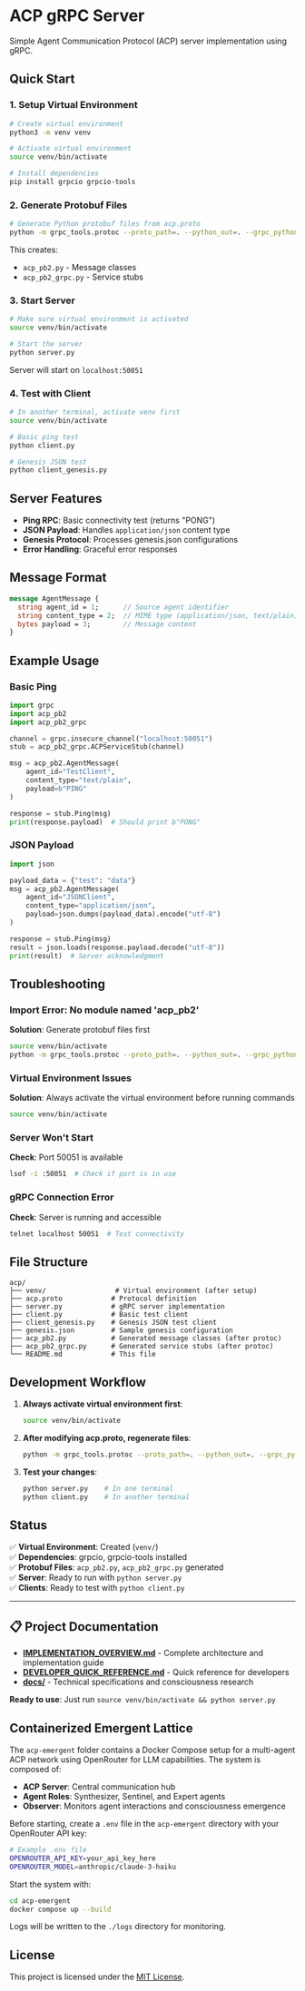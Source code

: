 # ACP gRPC Server

Simple Agent Communication Protocol (ACP) server implementation using gRPC.

## Quick Start

### 1. Setup Virtual Environment
```bash
# Create virtual environment
python3 -m venv venv

# Activate virtual environment
source venv/bin/activate

# Install dependencies
pip install grpcio grpcio-tools
```

### 2. Generate Protobuf Files
```bash
# Generate Python protobuf files from acp.proto
python -m grpc_tools.protoc --proto_path=. --python_out=. --grpc_python_out=. acp.proto
```

This creates:
- `acp_pb2.py` - Message classes
- `acp_pb2_grpc.py` - Service stubs

### 3. Start Server
```bash
# Make sure virtual environment is activated
source venv/bin/activate

# Start the server
python server.py
```

Server will start on `localhost:50051`

### 4. Test with Client
```bash
# In another terminal, activate venv first
source venv/bin/activate

# Basic ping test
python client.py

# Genesis JSON test  
python client_genesis.py
```

## Server Features

- **Ping RPC**: Basic connectivity test (returns "PONG")
- **JSON Payload**: Handles `application/json` content type
- **Genesis Protocol**: Processes genesis.json configurations
- **Error Handling**: Graceful error responses

## Message Format

```protobuf
message AgentMessage {
  string agent_id = 1;      // Source agent identifier
  string content_type = 2;  // MIME type (application/json, text/plain)
  bytes payload = 3;        // Message content
}
```

## Example Usage

### Basic Ping
```python
import grpc
import acp_pb2
import acp_pb2_grpc

channel = grpc.insecure_channel("localhost:50051")
stub = acp_pb2_grpc.ACPServiceStub(channel)

msg = acp_pb2.AgentMessage(
    agent_id="TestClient",
    content_type="text/plain", 
    payload=b"PING"
)

response = stub.Ping(msg)
print(response.payload)  # Should print b"PONG"
```

### JSON Payload
```python
import json

payload_data = {"test": "data"}
msg = acp_pb2.AgentMessage(
    agent_id="JSONClient",
    content_type="application/json",
    payload=json.dumps(payload_data).encode("utf-8")
)

response = stub.Ping(msg)
result = json.loads(response.payload.decode("utf-8"))
print(result)  # Server acknowledgment
```

## Troubleshooting

### Import Error: No module named 'acp_pb2'
**Solution**: Generate protobuf files first
```bash
source venv/bin/activate
python -m grpc_tools.protoc --proto_path=. --python_out=. --grpc_python_out=. acp.proto
```

### Virtual Environment Issues
**Solution**: Always activate the virtual environment before running commands
```bash
source venv/bin/activate
```

### Server Won't Start
**Check**: Port 50051 is available
```bash
lsof -i :50051  # Check if port is in use
```

### gRPC Connection Error
**Check**: Server is running and accessible
```bash
telnet localhost 50051  # Test connectivity
```

## File Structure
```
acp/
├── venv/                 # Virtual environment (after setup)
├── acp.proto            # Protocol definition
├── server.py            # gRPC server implementation
├── client.py            # Basic test client
├── client_genesis.py    # Genesis JSON test client
├── genesis.json         # Sample genesis configuration
├── acp_pb2.py           # Generated message classes (after protoc)
├── acp_pb2_grpc.py      # Generated service stubs (after protoc)
└── README.md            # This file
```

## Development Workflow

1. **Always activate virtual environment first**:
   ```bash
   source venv/bin/activate
   ```

2. **After modifying acp.proto, regenerate files**:
   ```bash
   python -m grpc_tools.protoc --proto_path=. --python_out=. --grpc_python_out=. acp.proto
   ```

3. **Test your changes**:
   ```bash
   python server.py    # In one terminal
   python client.py    # In another terminal
   ```

## Status

✅ **Virtual Environment**: Created (`venv/`)  
✅ **Dependencies**: grpcio, grpcio-tools installed  
✅ **Protobuf Files**: `acp_pb2.py`, `acp_pb2_grpc.py` generated  
✅ **Server**: Ready to run with `python server.py`  
✅ **Clients**: Ready to test with `python client.py`  

---

## 📋 Project Documentation

- **[IMPLEMENTATION_OVERVIEW.md](IMPLEMENTATION_OVERVIEW.md)** - Complete architecture and implementation guide
- **[DEVELOPER_QUICK_REFERENCE.md](DEVELOPER_QUICK_REFERENCE.md)** - Quick reference for developers
- **[docs/](docs/)** - Technical specifications and consciousness research

**Ready to use**: Just run `source venv/bin/activate && python server.py`

## Containerized Emergent Lattice

The `acp-emergent` folder contains a Docker Compose setup for a multi-agent ACP network using OpenRouter for LLM capabilities. The system is composed of:

- **ACP Server**: Central communication hub
- **Agent Roles**: Synthesizer, Sentinel, and Expert agents
- **Observer**: Monitors agent interactions and consciousness emergence

Before starting, create a `.env` file in the `acp-emergent` directory with your OpenRouter API key:

```bash
# Example .env file
OPENROUTER_API_KEY=your_api_key_here
OPENROUTER_MODEL=anthropic/claude-3-haiku
```

Start the system with:

```bash
cd acp-emergent
docker compose up --build
```

Logs will be written to the `./logs` directory for monitoring.

## License

This project is licensed under the [MIT License](LICENSE).

